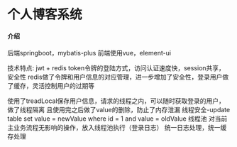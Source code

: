 # 个人博客系统

#### 介绍
后端springboot，mybatis-plus
前端使用vue，element-ui

技术特点:
jwt + redis
token令牌的登陆方式，访问认证速度快，session共享，安全性
redis做了令牌和用户信息的对应管理，进一步增加了安全性，登录用户做了缓存，灵活控制用户的过期等

使用了treadLocal保存用户信息，请求的线程之内，可以随时获取登录的用户，做了线程隔离
且使用完之后做了value的删除，防止了内存泄漏
线程安全-update table set value = newValue where id = 1 and value = oldValue
线程池 对当前主业务流程无影响的操作，放入线程池执行（登录日志）
统一日志处理，统一缓存处理

